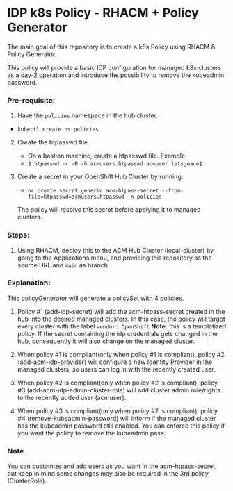 # IDP k8s Policy - RHACM + Policy Generator

The main goal of this repository is to create a k8s Policy using RHACM & Policy Generator.

This policy will provide a basic IDP configuration for managed k8s clusters as a day-2 operation and introduce the possibility to remove the kubeadmin password.

### Pre-requisite:

1. Have the ```policies``` namespace in the hub cluster.

- ```kubectl create ns policies```

2. Create the htpasswd file. 

    - On a bastion machine, create a htpasswd file. Example: 
    - ```$ htpasswd -c -B -b acmusers.htpasswd acmuser letsgoacm$```

3. Create a secret in your OpenShift Hub Cluster by running:

    - ```oc create secret generic acm-htpass-secret --from-file=htpasswd=acmusers.htpasswd -n policies```
    
    The policy will resolve this secret before applying it to managed clusters.


### Steps:

1. Using RHACM, deploy this to the ACM Hub Cluster (local-cluster) by going to the Applications menu, and providing this repository as the source URL and ```main``` as branch.

### Explanation:
 
This policyGenerator will generate a policySet with 4 policies.

1. Policy #1 (add-idp-secret) will add the acm-htpass-secret created in the hub into the desired managed clusters. In this case, the policy will target every cluster with the label ```vendor: OpenShift```
**Note:** this is a templatized policy. If the secret containing the idp credentials gets changed in the hub, consequently it will also change on the managed cluster.
 
2. When policy #1 is compliant(only when policy #1 is compliant), policy #2 (add-acm-idp-provider) will configure a new Identity Provider in the managed clusters, so users can log in with the recently created user.

3. When policy #2 is compliant(only when policy #2 is compliant), policy #3 (add-acm-idp-admin-cluster-role) will add cluster admin role/rights to the recently added user (acmuser).

4. When policy #3 is compliant(only when policy #2 is compliant), policy #4 (remove-kubeadmin-password) will inform if the managed cluster has the kubeadmin password still enabled. You can enforce this policy if you want the policy to remove the kubeadmin pass.

### Note
You can customize and add users as you want in the acm-htpass-secret, but keep in mind some changes may also be required in the 3rd policy (ClusterRole).
